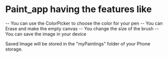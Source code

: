 # Paint_app having the features like

  -- You can use the ColorPicker to choose the color for your pen
  -- You can Erase and make the empty canvas
  -- You change the size of the brush
  -- You can save the image in your device
  
  Saved Image will be stored in the "myPaintings" folder of your Phone storage.
